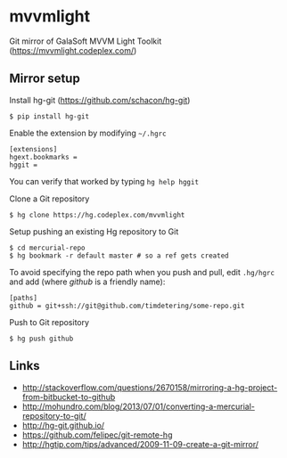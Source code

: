 # mvvmlight
Git mirror of GalaSoft MVVM Light Toolkit (https://mvvmlight.codeplex.com/)

## Mirror setup
Install hg-git (https://github.com/schacon/hg-git)
```
$ pip install hg-git
```

Enable the extension by modifying `~/.hgrc`
```
[extensions]
hgext.bookmarks =
hggit =
```
You can verify that worked by typing `hg help hggit`

Clone a Git repository
```
$ hg clone https://hg.codeplex.com/mvvmlight
```

Setup pushing an existing Hg repository to Git
```
$ cd mercurial-repo
$ hg bookmark -r default master # so a ref gets created
```
To avoid specifying the repo path when you push and pull, edit `.hg/hgrc` and add (where _github_ is a friendly name):
```
[paths]
github = git+ssh://git@github.com/timdetering/some-repo.git
```

Push to Git repository
```
$ hg push github
```

## Links
- http://stackoverflow.com/questions/2670158/mirroring-a-hg-project-from-bitbucket-to-github
- http://mohundro.com/blog/2013/07/01/converting-a-mercurial-repository-to-git/
- http://hg-git.github.io/
- https://github.com/felipec/git-remote-hg
- http://hgtip.com/tips/advanced/2009-11-09-create-a-git-mirror/
